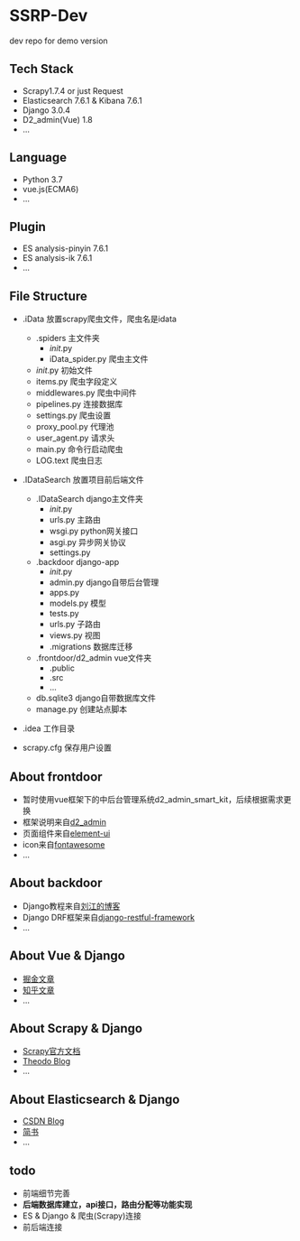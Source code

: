 # SSRP-Dev
dev repo for demo version

## Tech Stack
- Scrapy1.7.4 or just Request
- Elasticsearch 7.6.1 & Kibana 7.6.1
- Django 3.0.4
- D2_admin(Vue) 1.8
- ...

## Language
- Python 3.7
- vue.js(ECMA6)
- ...

## Plugin
- ES analysis-pinyin 7.6.1
- ES analysis-ik 7.6.1
- ...


## File Structure
- .iData     放置scrapy爬虫文件，爬虫名是idata
   - .spiders     主文件夹
     - _init_.py
     - iData_spider.py  爬虫主文件
   - _init_.py    初始文件
   - items.py         爬虫字段定义
   - middlewares.py       爬虫中间件
   - pipelines.py       连接数据库
   - settings.py        爬虫设置
   - proxy_pool.py      代理池
   - user_agent.py     请求头
   - main.py          命令行启动爬虫
   - LOG.text   爬虫日志

- .IDataSearch      放置项目前后端文件
  - .IDataSearch  django主文件夹
    - _init_.py
    - urls.py     主路由
    - wsgi.py     python网关接口
    - asgi.py     异步网关协议
    - settings.py   
  - .backdoor   django-app
    - _init_.py
    - admin.py      django自带后台管理
    - apps.py
    - models.py   模型
    - tests.py
    - urls.py     子路由
    - views.py    视图
    - .migrations  数据库迁移
  - .frontdoor/d2_admin  vue文件夹     
    - .public                         
    - .src                              
    - ...                             
  - db.sqlite3  django自带数据库文件
  - manage.py   创建站点脚本

- .idea           工作目录
- scrapy.cfg     保存用户设置

## About frontdoor
- 暂时使用vue框架下的中后台管理系统d2_admin_smart_kit，后续根据需求更换
- 框架说明来自[d2_admin](https://d2.pub/zh/doc/d2-admin/component/container.html#%E6%A8%A1%E5%BC%8F-card)
- 页面组件来自[element-ui](https://element.eleme.cn/#/zh-CN/component/menu)
- icon来自[fontawesome](https://fontawesome.com)
- ...

## About backdoor
- Django教程来自[刘江的博客](https://www.liujiangblog.com/course/django/2)
- Django DRF框架来自[django-restful-framework](https://q1mi.github.io/Django-REST-framework-documentation/tutorial/2-requests-and-responses_zh)
- ...

## About Vue & Django
- [掘金文章](https://juejin.im/post/5e36d5dc51882520ea398f21)
- [知乎文章](https://zhuanlan.zhihu.com/p/54776124)
- ...

## About Scrapy & Django
- [Scrapy官方文档](https://scrapy-chs.readthedocs.io/zh_CN/0.24/topics/djangoitem.html)
- [Theodo Blog](https://blog.theodo.com/2019/01/data-scraping-scrapy-django-integration/)
- ...

## About Elasticsearch & Django
- [CSDN Blog](https://blog.csdn.net/weixin_42149982/article/details/82390900)
- [简书](https://www.jianshu.com/p/46eb88a4e489)
- ...

## todo
- 前端细节完善
- **后端数据库建立，api接口，路由分配等功能实现**
- ES & Django & 爬虫(Scrapy)连接
- 前后端连接
